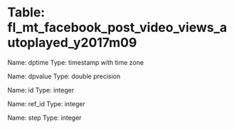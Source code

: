 Table: fl_mt_facebook_post_video_views_autoplayed_y2017m09
==========================================================

Name: dptime
Type: timestamp with time zone

Name: dpvalue
Type: double precision

Name: id
Type: integer

Name: ref_id
Type: integer

Name: step
Type: integer

